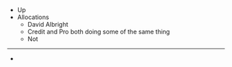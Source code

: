 - Up
- Allocations
	- David Albright
	- Credit and Pro both doing some of the same thing
	- Not
- ---
-